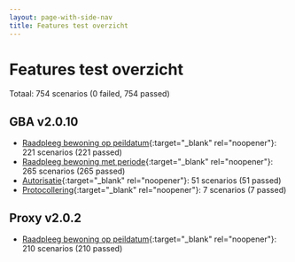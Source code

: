 ```yaml
---
layout: page-with-side-nav
title: Features test overzicht
---
```

# Features test overzicht

Totaal: 754 scenarios (0 failed, 754 passed)

## GBA v2.0.10

- [Raadpleeg bewoning op peildatum](./test-report-raadpleeg-bewoning-op-peildatum-gba.html){:target="_blank" rel="noopener"}: 221 scenarios (221 passed)
- [Raadpleeg bewoning met periode](./test-report-raadpleeg-bewoning-met-periode-gba.html){:target="_blank" rel="noopener"}: 265 scenarios (265 passed)
- [Autorisatie](./test-report-autorisatie-gba.html){:target="_blank" rel="noopener"}: 51 scenarios (51 passed)
- [Protocollering](./test-report-protocollering-gba.html){:target="_blank" rel="noopener"}: 7 scenarios (7 passed)


## Proxy v2.0.2

- [Raadpleeg bewoning op peildatum](./test-report-raadpleeg-bewoning-op-peildatum.html){:target="_blank" rel="noopener"}: 210 scenarios (210 passed)
